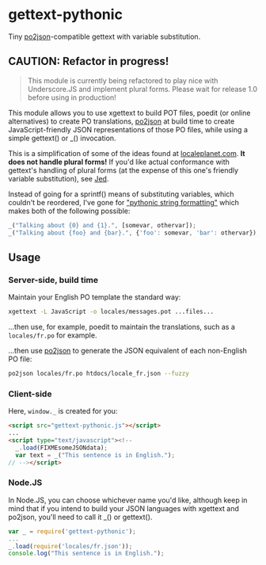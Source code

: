 # gettext-pythonic

Tiny [po2json](https://github.com/mikeedwards/po2json)-compatible gettext with variable substitution.

## CAUTION: Refactor in progress!

> This module is currently being refactored to play nice with Underscore.JS and implement plural forms.  Please wait for release 1.0 before using in production!

This module allows you to use xgettext to build POT files, poedit (or online alternatives) to create PO translations, [po2json](https://github.com/mikeedwards/po2json) at build time to create JavaScript-friendly JSON representations of those PO files, while using a simple gettext() or _() invocation.

This is a simplification of some of the ideas found at [localeplanet.com](http://www.localeplanet.com/). **It does not handle plural forms!**  If you'd like actual conformance with gettext's handling of plural forms (at the expense of this one's friendly variable substitution), see [Jed](https://github.com/SlexAxton/Jed).

Instead of going for a sprintf() means of substituting variables, which couldn't be reordered, I've gone for ["pythonic string formatting"](http://davedash.com/2010/11/19/pythonic-string-formatting-in-javascript/) which makes both of the following possible:

```js
_("Talking about {0} and {1}.", [somevar, othervar]);
_("Talking about {foo} and {bar}.", {'foo': somevar, 'bar': othervar});
```

## Usage

### Server-side, build time

Maintain your English PO template the standard way:

```sh
xgettext -L JavaScript -o locales/messages.pot ...files...
```

...then use, for example, poedit to maintain the translations, such as a `locales/fr.po` for example.

...then use [po2json](https://github.com/mikeedwards/po2json) to generate the JSON equivalent of each non-English PO file:

```sh
po2json locales/fr.po htdocs/locale_fr.json --fuzzy
```

### Client-side

Here, `window._` is created for you:

```html
<script src="gettext-pythonic.js"></script>
...
<script type="text/javascript"><!--
  _.load(FIXMEsomeJSONdata);
  var text = _("This sentence is in English.");
// --></script>
```

### Node.JS

In Node.JS, you can choose whichever name you'd like, although keep in mind that if you intend to build your JSON languages with xgettext and po2json, you'll need to call it _() or gettext().

```js
var _ = require('gettext-pythonic');
...
_.load(require('locales/fr.json'));
console.log("This sentence is in English.");
```
